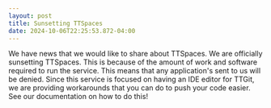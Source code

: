```yaml
---
layout: post
title: Sunsetting TTSpaces
date: 2024-10-06T22:25:53.872-04:00
---
```

W﻿e have news that we would like to share about TTSpaces. We are officially sunsetting TTSpaces. This is because of the amount of work and software required to run the service. This means that any application's sent to us will be denied. Since this service is focused on having an IDE editor for TTGit, we are providing workarounds that you can do to push your code easier. See our documentation on how to do this!